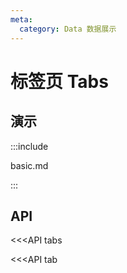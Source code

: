 ```yaml
---
meta:
  category: Data 数据展示
---
```


# 标签页 Tabs

## 演示

:::include

basic.md

:::

## API

<<<API tabs

<<<API tab